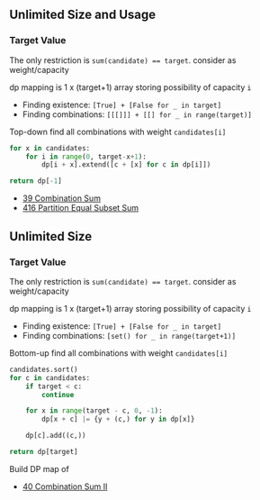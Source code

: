 

## Unlimited Size and Usage

### Target Value

The only restriction is `sum(candidate) == target`. consider as weight/capacity

dp mapping is 1 x (target+1) array storing possibility of capacity `i` 
- Finding existence: `[True] + [False for _ in target]`
- Finding combinations: `[[[]]] + [[] for _ in range(target)]`

Top-down find all combinations with weight `candidates[i]` 

```python
for x in candidates:
    for i in range(0, target-x+1):
        dp[i + x].extend([c + [x] for c in dp[i]])

return dp[-1]
```

- [39 Combination Sum](./39%20Combination%20Sum.py)
- [416 Partition Equal Subset Sum](./416%20Partition%20Equal%20Subset%20Sum.py)

## Unlimited Size

###  Target Value

The only restriction is `sum(candidate) == target`. consider as weight/capacity

dp mapping is 1 x (target+1) array storing possibility of capacity `i` 
- Finding existence: `[True] + [False for _ in target]`
- Finding combinations: `[set() for _ in range(target+1)]`

Bottom-up find all combinations with weight `candidates[i]` 

```python
candidates.sort()
for c in candidates:
    if target < c:
        continue

    for x in range(target - c, 0, -1):
        dp[x + c] |= {y + (c,) for y in dp[x]}

    dp[c].add((c,))

return dp[target]

```

Build DP map of 
- [40 Combination Sum II](./40%20Combination%20Sum%20II.py)